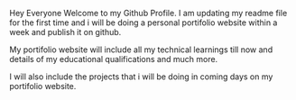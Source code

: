 Hey Everyone Welcome to my Github Profile.
I am updating my readme file for the first time and i will be doing a personal portifolio website within a week and publish it on github.

My portifolio website will include all my technical learnings till now and details of my educational qualifications and much more.

I will also include the projects that i will be doing in coming days on my portifolio website.  